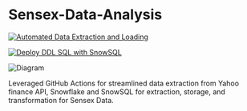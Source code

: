 # Sensex-Data-Analysis

[![Automated Data Extraction and Loading](https://github.com/AbhishekSingh1180/sensex-data-analysis/actions/workflows/main.yml/badge.svg)](https://github.com/AbhishekSingh1180/sensex-data-analysis/actions/workflows/main.yml)

[![Deploy DDL SQL with SnowSQL](https://github.com/AbhishekSingh1180/sensex-data-analysis/actions/workflows/deploy.yml/badge.svg)](https://github.com/AbhishekSingh1180/sensex-data-analysis/actions/workflows/deploy.yml)

![Diagram](https://github.com/AbhishekSingh1180/sensex-data-analysis/Diagram/sensex-data-analysis.svg)

Leveraged GitHub Actions for streamlined data extraction from Yahoo finance API, Snowflake and SnowSQL for extraction, storage, and transformation for Sensex Data.
